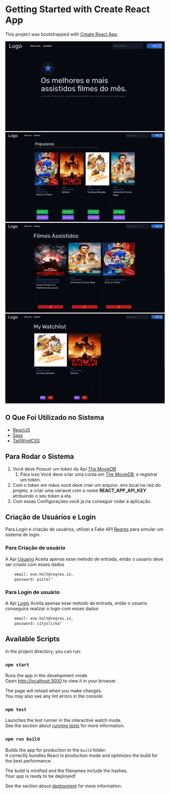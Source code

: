 # Getting Started with Create React App

This project was bootstrapped with [Create React App](https://github.com/facebook/create-react-app).


![Home](./src/images/HOME.png)
![Popular](./src/images/POPULAR.png)
![Assistidos](./src/images/WATCHED.png)    
![Para assistir](./src/images/WATCHLIST.png)    


## O Que Foi Utilizado no Sistema
* [ReactJS](https://pt-br.reactjs.org/)
* [Sass](https://sass-lang.com/)
* [TailWindCSS](https://tailwindcss.com/)



## Para Rodar o Sistema

1. Você deve Possuir um token da Api [The MovieDB](https://developers.themoviedb.org/3/getting-started)
    1. Para isso Você deve criar uma conta em [The MovieDB](https://www.themoviedb.org/), e registrar um token.
2. Com o token em mãos você deve criar um arquivo .env.local na raiz do projeto, e criar uma variavel  com o nome **REACT_APP_API_KEY** atribuindo o seu token a ela.
3. Com essas Configurações você ja ira conseguir rodar a aplicação.

## Criação de Usuários e Login

Para Login e criação de usuários, utilizei a Fake API [Reqres](https://reqres.in/) para simular um sistema de login.

### **Para Criação de usuário**
A Api [Usuario](https://reqres.in/) Aceita apenas esse metodo de entrada, então o usuario deve ser criado com esses dados
```
    email: eve.holt@reqres.in,
    password: pistol"
```
### **Para Login de usuário**
A Api [Login](https://reqres.in/) Aceita apenas esse metodo de entrada, então o usuario conseguira realizar o login com esses dados
```
    email: eve.holt@reqres.in,
    password: cityslicka"
```


## Available Scripts

In the project directory, you can run:

### `npm start`

Runs the app in the development mode.\
Open [http://localhost:3000](http://localhost:3000) to view it in your browser.

The page will reload when you make changes.\
You may also see any lint errors in the console.

### `npm test`

Launches the test runner in the interactive watch mode.\
See the section about [running tests](https://facebook.github.io/create-react-app/docs/running-tests) for more information.

### `npm run build`

Builds the app for production to the `build` folder.\
It correctly bundles React in production mode and optimizes the build for the best performance.

The build is minified and the filenames include the hashes.\
Your app is ready to be deployed!

See the section about [deployment](https://facebook.github.io/create-react-app/docs/deployment) for more information.
